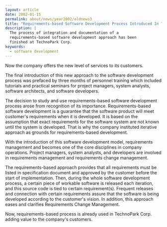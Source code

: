 ```yaml
---
layout: article
date: 2002-01-15
permalink: about/news/year2002/oldnews3
title: "Requirements-based Software Development Process Introduced In Technopark Corp."
description: |
  The process of integration and documentation of a
  requirements-based software development approach has been
  finished at TechnoPark Corp.
keywords:
  - software development
---
```


Now the company offers the new level of services to its customers.

The final introduction of this new approach to the software development process was prefaced by 
three months of personnel training which included tutorials and practical seminars for project 
managers, system analysts, software architects, and software developers.

The decision to study and use requirements-based software development process arose from recognition 
of its importance. Requirements-based software development is a guarantee that the software product 
will meet customer's requirements when it is developed. It is based on the assumption that exact 
requirements for the software system are not known until the system is developed. That is why the 
company instituted iterative approach as grounds for requirements-based development.

With the introduction of this software development model, requirements management and becomes one of 
the core disciplines in company operations. Project managers, system analysts, and developers are 
involved in requirements management and requirements change management.

The requirements-based approach provides that all requirements must be listed in specification 
document and approved by the customer before the start of implementation. Then, during the whole 
software development process, a certain piece of workable software is released each iteration, and 
this source code is tied to certain requirement(s). Frequent releases and connection with certain 
requirements assure that the software is being developed according to the customer's vision. In 
addition, this approach eases and clarifies Requirements Change Management.

Now, requirements-based process is already used in TechnoPark Corp. adding value to the company's customers.

